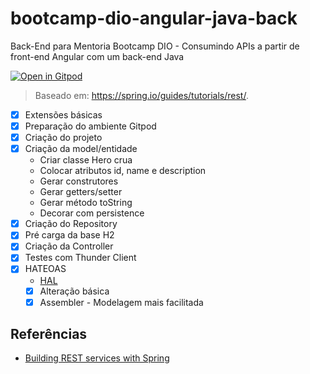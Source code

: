 # bootcamp-dio-angular-java-back

Back-End para Mentoria Bootcamp DIO - Consumindo APIs a partir de front-end Angular com um back-end Java

[![Open in Gitpod](https://gitpod.io/button/open-in-gitpod.svg)](https://github.com/wilmarques/bootcamp-dio-angular-java-back)

> Baseado em: <https://spring.io/guides/tutorials/rest/>.

- [x] Extensões básicas
- [x] Preparação do ambiente Gitpod
- [x] Criação do projeto
- [x] Criação da model/entidade
  - Criar classe Hero crua
  - Colocar atributos id, name e description
  - Gerar construtores
  - Gerar getters/setter
  - Gerar método toString
  - Decorar com persistence
- [x] Criação do Repository
- [x] Pré carga da base H2
- [x] Criação da Controller
- [x] Testes com Thunder Client
- [x] HATEOAS
  - [HAL](http://stateless.co/hal_specification.html)
  - [x] Alteração básica
  - [x] Assembler - Modelagem mais facilitada

## Referências

- [Building REST services with Spring](https://spring.io/guides/tutorials/rest/)
